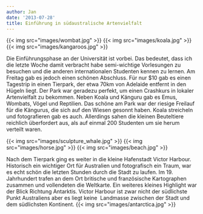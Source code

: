 ```yaml
---
author: Jan
date: '2013-07-28'
title: Einführung in südaustralische Artenvielfalt
---
```


{{< img src="images/wombat.jpg" >}}
{{< img src="images/koala.jpg" >}}
{{< img src="images/kangaroos.jpg" >}}

Die Einführungsphase an der Universität ist vorbei. Das bedeutet, dass ich die
letzte Woche damit verbracht habe semi-wichtige Vorlesungen zu besuchen und die
anderen internationalen Studenten kennen zu lernen. Am Freitag gab es jedoch
einen schönen Abschluss. Für nur $10 gab es einen Tagestrip in einen Tierpark,
der etwa 70km von Adelaide entfernt in den Hügeln liegt. Der Park war geradezu
perfekt, um einen Crashkurs in lokaler Artenvielfalt zu bekommen. Neben Koala
und Känguru gab es Emus, Wombats, Vögel und Reptilien. Das schöne am Park war
der riesige Freilauf für die Kängurus, die sich auf den Wiesen gesonnt haben.
Koala streicheln und fotografieren gab es auch. Allerdings sahen die kleinen
Beuteltiere reichlich überfordert aus, als auf einmal 200 Studenten um sie
herum verteilt waren.

{{< img src="images/sculpture_whale.jpg" >}}
{{< img src="images/horse.jpg" >}}
{{< img src="images/beach.jpg" >}}

Nach dem Tierpark ging es weiter in die kleine Hafenstadt Victor Harbour.
Historisch ein wichtiger Ort für Australien und fotografisch ein Traum, war es
echt schön die letzten Stunden durch die Stadt zu laufen. Im 19. Jahrhundert
trafen an dem Ort britische und französische Kartographen zusammen und
vollendeten die Weltkarte. Ein weiteres kleines Highlight war der Blick
Richtung Antarktis. Victor Harbour ist zwar nicht der südlichste Punkt
Australiens aber es liegt keine  Landmasse zwischen der Stadt und dem
südlichsten Kontinent.
{{< img src="images/antarctica.jpg" >}}
